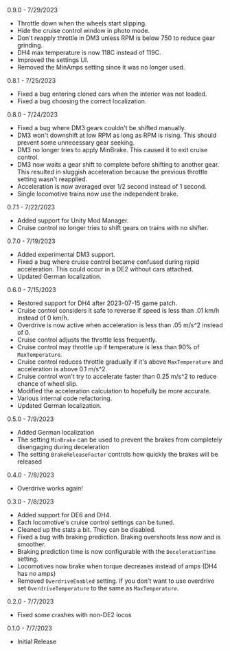 0.9.0 - 7/29/2023

- Throttle down when the wheels start slipping.
- Hide the cruise control window in photo mode.
- Don't reapply throttle in DM3 unless RPM is below 750 to reduce gear grinding.
- DH4 max temperature is now 118C instead of 119C.
- Improved the settings UI.
- Removed the MinAmps setting since it was no longer used.

0.8.1 - 7/25/2023

- Fixed a bug entering cloned cars when the interior was not loaded.
- Fixed a bug choosing the correct localization.

0.8.0 - 7/24/2023

- Fixed a bug where DM3 gears couldn't be shifted manually.
- DM3 won't downshift at low RPM as long as RPM is rising. This should prevent some unnecessary gear seeking.
- DM3 no longer tries to apply MinBrake. This caused it to exit cruise control.
- DM3 now waits a gear shift to complete before shifting to another gear. This resulted in sluggish acceleration because the previous throttle setting wasn't reapplied.
- Acceleration is now averaged over 1/2 second instead of 1 second.
- Single locomotive trains now use the independent brake.

0.7.1 - 7/22/2023

- Added support for Unity Mod Manager.
- Cruise control no longer tries to shift gears on trains with no shifter.

0.7.0 - 7/19/2023

- Added experimental DM3 support.
- Fixed a bug where cruise control became confused during rapid acceleration. This could occur in a DE2 without cars attached.
- Updated German localization.

0.6.0 - 7/15/2023

- Restored support for DH4 after 2023-07-15 game patch.
- Cruise control considers it safe to reverse if speed is less than .01 km/h instead of 0 km/h.
- Overdrive is now active when acceleration is less than .05 m/s^2 instead of 0.
- Cruise control adjusts the throttle less frequently.
- Cruise control may throttle up if temperature is less than 90% of `MaxTemperature`.
- Cruise control reduces throttle gradually if it's above `MaxTemperature` and acceleration is above 0.1 m/s^2.
- Cruise control won't try to accelerate faster than 0.25 m/s^2 to reduce chance of wheel slip.
- Modified the acceleration calculation to hopefully be more accurate.
- Various internal code refactoring.
- Updated German localization.

0.5.0 - 7/9/2023

- Added German localization
- The setting `MinBrake` can be used to prevent the brakes from completely disengaging during deceleration
- The setting `BrakeReleaseFactor` controls how quickly the brakes will be released

0.4.0 - 7/8/2023

- Overdrive works again!

0.3.0 - 7/8/2023

- Added support for DE6 and DH4.
- Each locomotive's cruise control settings can be tuned.
- Cleaned up the stats a bit. They can be disabled.
- Fixed a bug with braking prediction. Braking overshoots less now and is smoother.
- Braking prediction time is now configurable with the `DecelerationTime` setting.
- Locomotives now brake when torque decreases instead of amps (DH4 has no amps)
- Removed `OverdriveEnabled` setting. If you don't want to use overdrive set `OverdriveTemperature` to the same as `MaxTemperature`.

0.2.0 - 7/7/2023

- Fixed some crashes with non-DE2 locos

0.1.0 - 7/7/2023

- Initial Release
